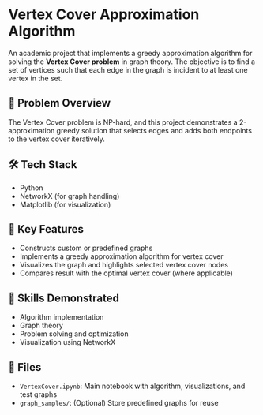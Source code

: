 # Vertex Cover Approximation Algorithm

An academic project that implements a greedy approximation algorithm for solving the **Vertex Cover problem** in graph theory. The objective is to find a set of vertices such that each edge in the graph is incident to at least one vertex in the set.

## 🧩 Problem Overview
The Vertex Cover problem is NP-hard, and this project demonstrates a 2-approximation greedy solution that selects edges and adds both endpoints to the vertex cover iteratively.

## 🛠 Tech Stack
- Python
- NetworkX (for graph handling)
- Matplotlib (for visualization)

## 📌 Key Features
- Constructs custom or predefined graphs
- Implements a greedy approximation algorithm for vertex cover
- Visualizes the graph and highlights selected vertex cover nodes
- Compares result with the optimal vertex cover (where applicable)

## 🧠 Skills Demonstrated
- Algorithm implementation
- Graph theory
- Problem solving and optimization
- Visualization using NetworkX

## 📁 Files
- `VertexCover.ipynb`: Main notebook with algorithm, visualizations, and test graphs
- `graph_samples/`: (Optional) Store predefined graphs for reuse


